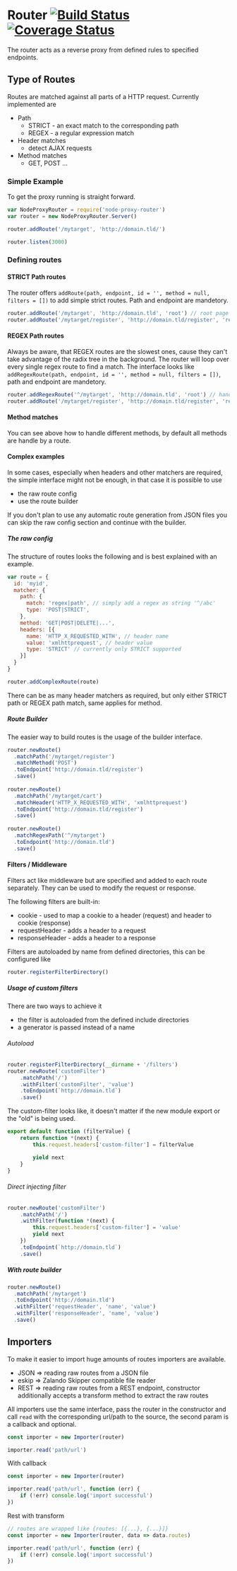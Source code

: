 # Router [![Build Status](https://travis-ci.org/evangelion1204/node-proxy-router.svg)](https://travis-ci.org/evangelion1204/node-proxy-router) [![Coverage Status](https://coveralls.io/repos/evangelion1204/node-proxy-router/badge.svg?branch=master&service=github)](https://coveralls.io/github/evangelion1204/node-proxy-router?branch=master)

The router acts as a reverse proxy from defined rules to specified endpoints.

## Type of Routes

Routes are matched against all parts of a HTTP request. Currently implemented are

* Path
    * STRICT - an exact match to the corresponding path
    * REGEX - a regular expression match
* Header matches
    * detect AJAX requests
* Method matches
    * GET, POST ...
 
### Simple Example

To get the proxy running is straight forward.

```js
var NodeProxyRouter = require('node-proxy-router')
var router = new NodeProxyRouter.Server()

router.addRoute('/mytarget', 'http://domain.tld/')

router.listen(3000)
```

### Defining routes

#### STRICT Path routes

The router offers `addRoute(path, endpoint, id = '', method = null, filters = [])` to add simple strict routes. Path and endpoint are mandetory.

```js
router.addRoute('/mytarget', 'http://domain.tld', 'root') // root page
router.addRoute('/mytarget/register', 'http://domain.tld/register', 'register', 'POST') // just handle POST requests for /register
```

#### REGEX Path routes

Always be aware, that REGEX routes are the slowest ones, cause they can't take advantage of the radix tree in the background. The router will loop over every single regex route to find a match. The interface looks like `addRegexRoute(path, endpoint, id = '', method = null, filters = [])`, path and endpoint are mandetory.

```js
router.addRegexRoute('^/mytarget', 'http://domain.tld', 'root') // handle all requests that starts with /mytarget
router.addRoute('/mytarget/register', 'http://domain.tld/register', 'register', 'POST') // expect the register POST
```

#### Method matches

You can see above how to handle different methods, by default all methods are handle by a route.

#### Complex examples

In some cases, especially when headers and other matchers are required, the simple interface might not be enough, in that case it is possible to use
* the raw route config
* use the route builder

If you don't plan to use any automatic route generation from JSON files you can skip the raw config section and continue with the builder.  

##### The raw config

The structure of routes looks the following and is best explained with an example.

```js
var route = {
  id: 'myid',
  matcher: {
    path: {
      match: 'regex|path', // simply add a regex as string '^/abc'
      type: 'POST|STRICT',
    },
    method: 'GET|POST|DELETE|...',
    headers: [{
      name: 'HTTP_X_REQUESTED_WITH', // header name
      value: 'xmlhttprequest', // header value
      type: 'STRICT' // currently only STRICT supported
    }]
  }
}

router.addComplexRoute(route)
```

There can be as many header matchers as required, but only either STRICT path or REGEX path match, same applies for method. 

##### Route Builder

The easier way to build routes is the usage of the builder interface.

```js
router.newRoute()
  .matchPath('/mytarget/register')
  .matchMethod('POST')
  .toEndpoint('http://domain.tld/register')
  .save()
  
router.newRoute()
  .matchPath('/mytarget/cart')
  .matchHeader('HTTP_X_REQUESTED_WITH', 'xmlhttprequest')
  .toEndpoint('http://domain.tld/register')
  .save()
  
router.newRoute()
  .matchRegexPath('^/mytarget')
  .toEndpoint('http://domain.tld')
  .save()
```

#### Filters / Middleware

Filters act like middleware but are specified and added to each route separately. They can be used to modify the request or response.

The following filters are built-in:
- cookie - used to map a cookie to a header (request) and header to cookie (response)
- requestHeader - adds a header to a request
- responseHeader - adds a header to a response

Filters are autoloaded by name from defined directories, this can be configured like

```js
router.registerFilterDirectory()
```

##### Usage of custom filters

There are two ways to achieve it
- the filter is autoloaded from the defined include directories
- a generator is passed instead of a name

###### Autoload

```js
router.registerFilterDirectory(__dirname + '/filters')
router.newRoute('customFilter')
    .matchPath('/')
    .withFilter('customFilter', 'value')
    .toEndpoint(`http://domain.tld`)
    .save()
```

The custom-filter looks like, it doesn't matter if the new module export or the "old" is being used.

```js
export default function (filterValue) {
    return function *(next) {
        this.request.headers['custom-filter'] = filterValue

        yield next
    }
}
```

###### Direct injecting filter

```js
router.newRoute('customFilter')
    .matchPath('/')
    .withFilter(function *(next) {
        this.request.headers['custom-filter'] = 'value'
        yield next
    })
    .toEndpoint(`http://domain.tld`)
    .save()
```

##### With route builder

```js
router.newRoute()
  .matchPath('/mytarget')
  .toEndpoint('http://domain.tld')
  .withFilter('requestHeader', 'name', 'value')
  .withFilter('responseHeader', 'name', 'value')
  .save()
```

## Importers

To make it easier to import huge amounts of routes importers are available.

- JSON => reading raw routes from a JSON file
- eskip => Zalando Skipper compatible file reader
- REST => reading raw routes from a REST endpoint, constructor additionally accepts a transform method to extract the raw routes

All importers use the same interface, pass the router in the constructor and call `read` with the corresponding url/path to the source, the second param is a callback and optional.

```js
const importer = new Importer(router)

importer.read('path/url')
```

With callback
```js
const importer = new Importer(router)

importer.read('path/url', function (err) {
    if (!err) console.log('import successful')
})
```

Rest with transform
```js
// routes are wrapped like {routes: [{...}, {...}]}
const importer = new Importer(router, data => data.routes)

importer.read('path/url', function (err) {
    if (!err) console.log('import successful')
})
```